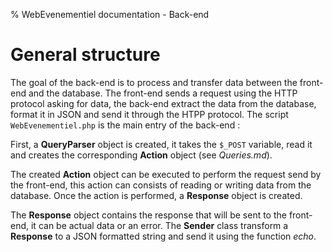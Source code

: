 % WebEvenementiel documentation - Back-end

# General structure

The goal of the back-end is to process and transfer data between the front-end and the database. The front-end sends a request using the HTTP protocol asking for data, the back-end extract the data from the database, format it in JSON and send it through the HTPP protocol. The script `WebEvenementiel.php` is the main entry of the back-end :

First, a **QueryParser** object is created, it takes the `$_POST` variable, read it and creates the corresponding **Action** object (see *Queries.md*).

The created **Action** object can be executed to perform the request send by the front-end, this action can consists of reading or writing data from the database. Once the action is performed, a **Response** object is created.

The **Response** object contains the response that will be sent to the front-end, it can be actual data or an error. The **Sender** class transform a **Response** to a JSON formatted string and send it using the function *echo*.